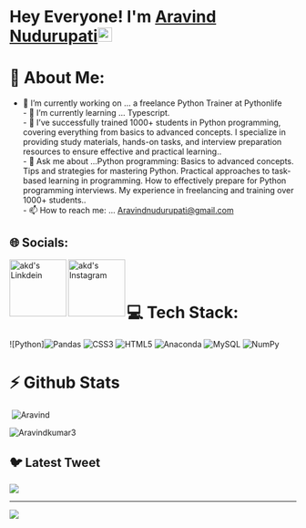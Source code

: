 # Hey Everyone! I'm [Aravind Nudurupati](https://github.com/aravindnudurupati539)<img src="https://github.com/himanshusharma89/himanshusharma89/blob/master/Hi.gif" width="25px">




# 💫 About Me:
- 🔭 I’m currently working on ... a freelance Python Trainer at Pythonlife <br>- 🌱 I’m currently learning ... Typescript. <br>- 👯  I’ve successfully trained 1000+ students in Python programming, covering everything from basics to advanced concepts. I specialize in providing study materials, hands-on tasks, and interview preparation resources to ensure effective and practical learning..<br>- 💬 Ask me about ...Python programming: Basics to advanced concepts.
Tips and strategies for mastering Python.
Practical approaches to task-based learning in programming.
How to effectively prepare for Python programming interviews.
My experience in freelancing and training over 1000+ students..<br>- 📫 How to reach me: ... Aravindnudurupati@gmail.com



## 🌐 Socials:
<a href="https://www.linkedin.com/in/aravind-nudurupati-8a92b2339/"><img align="left" alt="akd's Linkdein" width="100px" src="https://img.shields.io/badge/Linkedin-0A66C2?style=for-the-badge&logo=Linkedin&logoColor=white"/></a><a href="https://www.instagram.com/raja.aravind06/"><img align="left" alt="akd's Instagram" width="100px" src="https://img.shields.io/badge/Instagram-%23E4405F.svg?logo=Instagram&logoColor=white"/></a>
<br><br>



# 💻 Tech Stack:
![Python]![Pandas](https://img.shields.io/badge/pandas-%23150458.svg?style=plastic&logo=pandas&logoColor=white) ![CSS3](https://img.shields.io/badge/css3-%231572B6.svg?style=plastic&logo=css3&logoColor=white) ![HTML5](https://img.shields.io/badge/html5-%23E34F26.svg?style=plastic&logo=html5&logoColor=white) ![Anaconda](https://img.shields.io/badge/Anaconda-%2344A833.svg?style=plastic&logo=anaconda&logoColor=white) ![MySQL](https://img.shields.io/badge/mysql-%2300f.svg?style=plastic&logo=mysql&logoColor=white) ![NumPy](https://img.shields.io/badge/numpy-%23013243.svg?style=plastic&logo=numpy&logoColor=white) 

# ⚡ Github Stats
<p>&nbsp;<img align="center" src="https://github-readme-stats.vercel.app/api?username=aravindnudurupati539   &show_icons=true&locale=en" alt="Aravind" /></p>

<p><img align="center" src="https://github-readme-streak-stats.herokuapp.com/?user=Aravindkumar3&" alt="Aravindkumar3" /></p>


## 🐦 Latest Tweet
[![](https://gtce.itsvg.in/api?username=https://twitter.com/Aravind_kumar3)](https://github.com/VishwaGauravIn/github-twitter-card-embed)

---
[![](https://visitcount.itsvg.in/api?id=@Aravindkumar3&icon=0&color=0)](https://visitcount.itsvg.in)


